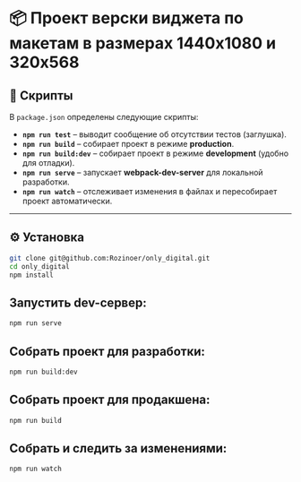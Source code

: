 # 📦 Проект верски виджета по макетам в размерах 1440x1080 и 320x568

## 🚀 Скрипты

В `package.json` определены следующие скрипты:

- **`npm run test`** – выводит сообщение об отсутствии тестов (заглушка).
- **`npm run build`** – собирает проект в режиме **production**.
- **`npm run build:dev`** – собирает проект в режиме **development** (удобно для отладки).
- **`npm run serve`** – запускает **webpack-dev-server** для локальной разработки.
- **`npm run watch`** – отслеживает изменения в файлах и пересобирает проект автоматически.

---

## ⚙️ Установка

```bash
git clone git@github.com:Rozinoer/only_digital.git
cd only_digital
npm install
```

## Запустить dev-сервер:

```bash
npm run serve
```

## Собрать проект для разработки:

```bash
npm run build:dev
```

## Собрать проект для продакшена:

```bash
npm run build
```

## Собрать и следить за изменениями:

```bash
npm run watch
```
